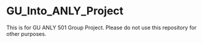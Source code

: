 # GU_Into_ANLY_Project

This is for GU ANLY 501 Group Project. 
Please do not use this repository for other purposes.
